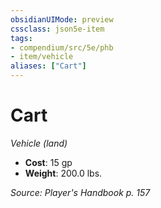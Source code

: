 ```yaml
---
obsidianUIMode: preview
cssclass: json5e-item
tags:
- compendium/src/5e/phb
- item/vehicle
aliases: ["Cart"]
---
```

# Cart
*Vehicle (land)*  

- **Cost**: 15 gp
- **Weight**: 200.0 lbs.

*Source: Player's Handbook p. 157*